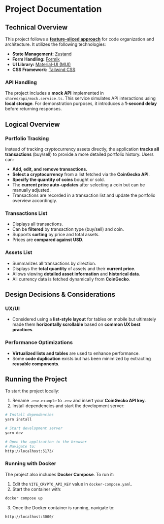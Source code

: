 # Project Documentation

## Technical Overview

This project follows a **[feature-sliced approach](https://feature-sliced.design/)** for code organization and architecture. It utilizes the following technologies:

- **State Management:** [Zustand](https://github.com/pmndrs/zustand)
- **Form Handling:** [Formik](https://formik.org/)
- **UI Library:** [Material-UI (MUI)](https://mui.com/)
- **CSS Framework:** [Tailwind CSS](https://tailwindcss.com/)

### API Handling

The project includes a **mock API** implemented in `shared/api/mock.service.ts`. This service simulates API interactions using **local storage**. For demonstration purposes, it introduces a **1-second delay** before returning responses.

## Logical Overview

### Portfolio Tracking

Instead of tracking cryptocurrency assets directly, the application **tracks all transactions** (buy/sell) to provide a more detailed portfolio history. Users can:

- **Add, edit, and remove transactions.**
- **Select a cryptocurrency** from a list fetched via the **CoinGecko API**.
- **Specify the quantity of coins** bought or sold.
- The **current price auto-updates** after selecting a coin but can be manually adjusted.
- Transactions are recorded in a transaction list and update the portfolio overview accordingly.

### Transactions List

- Displays all transactions.
- Can be **filtered** by transaction type (buy/sell) and coin.
- Supports **sorting** by price and total assets.
- Prices are **compared against USD**.

### Assets List

- Summarizes all transactions by direction.
- Displays the **total quantity** of assets and their **current price**.
- Allows viewing **detailed asset information** and **historical data**.
- All currency data is fetched dynamically from **CoinGecko**.

## Design Decisions & Considerations

### UX/UI

- Considered using a **list-style layout** for tables on mobile but ultimately made them **horizontally scrollable** based on **common UX best practices**.

### Performance Optimizations

- **Virtualized lists and tables** are used to enhance performance.
- Some **code duplication** exists but has been minimized by extracting **reusable components**.

## Running the Project

To start the project locally:

1. Rename `.env.example` to `.env` and insert your **CoinGecko API key**.
2. Install dependencies and start the development server:

```sh
# Install dependencies
yarn install

# Start development server
yarn dev

# Open the application in the browser
# Navigate to:
http://localhost:5173/
```

### Running with Docker

The project also includes **Docker Compose**. To run it:

1. Edit the `VITE_CRYPTO_API_KEY` value in `docker-compose.yaml`.
2. Start the container with:

```sh
docker compose up
```

3. Once the Docker container is running, navigate to:

```
http://localhost:3000/
```
